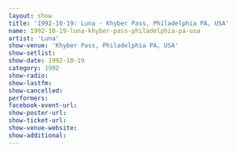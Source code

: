 ```yaml
---
layout: show
title: '1992-10-19: Luna - Khyber Pass, Philadelphia PA, USA'
name: 1992-10-19-luna-khyber-pass-philadelphia-pa-usa
artist: 'Luna'
show-venue: 'Khyber Pass, Philadelphia PA, USA'
show-setlist: 
show-date: 1992-10-19
category: 1992
show-radio: 
show-lastfm: 
show-cancelled: 
performers: 
facebook-event-url: 
show-poster-url: 
show-ticket-url: 
show-venue-website: 
show-additional: 
---
```


